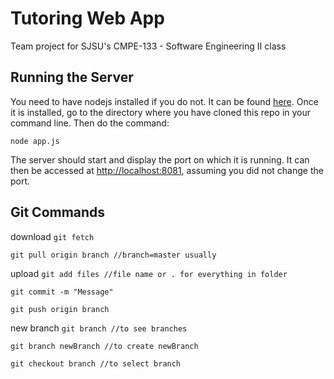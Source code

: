 # Tutoring Web App

Team project for SJSU's CMPE-133 - Software Engineering II class

## Running the Server

You need to have nodejs installed if you do not. It can be found [here](https://nodejs.org/en/). Once it is installed, go to the directory where you have cloned this repo in your command line. Then do the command:

`node app.js`

The server should start and display the port on which it is running. It can then be accessed at [http://localhost:8081](http://localhost:8081), assuming you did not change the port.

## Git Commands

download
`git fetch`

`git pull origin branch //branch=master usually`

upload
`git add files //file name or . for everything in folder`

`git commit -m "Message"`

`git push origin branch`

new branch
`git branch //to see branches`

`git branch newBranch //to create newBranch`

`git checkout branch //to select branch`
